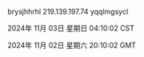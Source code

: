 brysjhhrhl 219.139.197.74 yqqlmgsycl

2024年 11月 03日 星期日 04:10:02 CST

2024年 11月 02日 星期六 20:10:02 GMT
